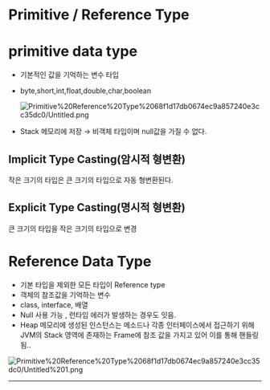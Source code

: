 # Primitive / Reference Type

# primitive data type

- 기본적인 값을 기억하는 변수 타입
- byte,short,int,float,double,char,boolean

    ![Primitive%20Reference%20Type%2068f1d17db0674ec9a857240e3cc35dc0/Untitled.png](Primitive%20Reference%20Type%2068f1d17db0674ec9a857240e3cc35dc0/Untitled.png)

- Stack 메모리에 저장 → 비객체 타입이며 null값을 가질 수 없다.

## **Implicit Type Casting(암시적 형변환)**

작은 크기의 타입은 큰 크기의 타입으로 자동 형변환된다.

## Explicit Type Casting(명시적 형변환)

큰 크기의 타입을 작은 크기의 타입으로 변경

# Reference Data Type

- 기본 타입을 제외한 모든 타입이 Reference type
- 객체의 참조값을 기억하는 변수
- class, interface, 배열
- Null 사용 가능 , 런타임 에러가 발생하는 경우도 잇음.
- Heap 메모리에 생성된 인스턴스는 메소드나 각종 인터페이스에서 접근하기 위해 JVM의 Stack 영역에 존재하는 Frame에 참조 값을 가지고 있어 이를 통해 핸들링됨..

![Primitive%20Reference%20Type%2068f1d17db0674ec9a857240e3cc35dc0/Untitled%201.png](Primitive%20Reference%20Type%2068f1d17db0674ec9a857240e3cc35dc0/Untitled%201.png)

---

#
